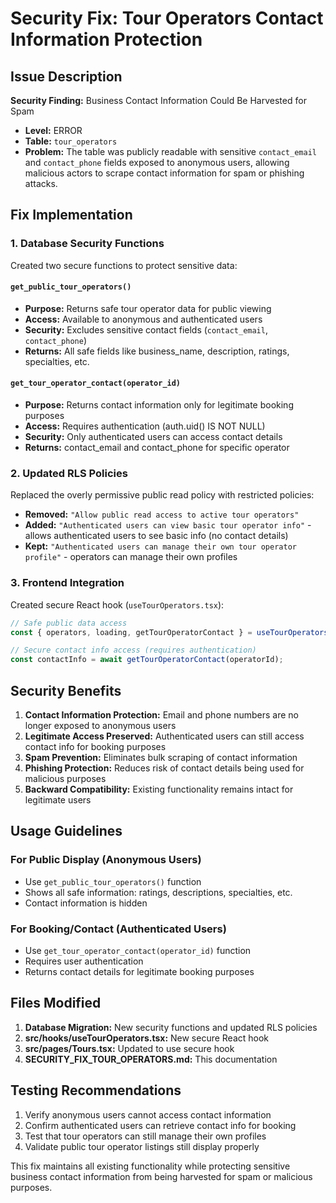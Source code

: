 # Security Fix: Tour Operators Contact Information Protection

## Issue Description
**Security Finding:** Business Contact Information Could Be Harvested for Spam
- **Level:** ERROR
- **Table:** `tour_operators`
- **Problem:** The table was publicly readable with sensitive `contact_email` and `contact_phone` fields exposed to anonymous users, allowing malicious actors to scrape contact information for spam or phishing attacks.

## Fix Implementation

### 1. Database Security Functions
Created two secure functions to protect sensitive data:

#### `get_public_tour_operators()`
- **Purpose:** Returns safe tour operator data for public viewing
- **Access:** Available to anonymous and authenticated users
- **Security:** Excludes sensitive contact fields (`contact_email`, `contact_phone`)
- **Returns:** All safe fields like business_name, description, ratings, specialties, etc.

#### `get_tour_operator_contact(operator_id)`
- **Purpose:** Returns contact information only for legitimate booking purposes
- **Access:** Requires authentication (auth.uid() IS NOT NULL)
- **Security:** Only authenticated users can access contact details
- **Returns:** contact_email and contact_phone for specific operator

### 2. Updated RLS Policies
Replaced the overly permissive public read policy with restricted policies:

- **Removed:** `"Allow public read access to active tour operators"`
- **Added:** `"Authenticated users can view basic tour operator info"` - allows authenticated users to see basic info (no contact details)
- **Kept:** `"Authenticated users can manage their own tour operator profile"` - operators can manage their own profiles

### 3. Frontend Integration
Created secure React hook (`useTourOperators.tsx`):

```typescript
// Safe public data access
const { operators, loading, getTourOperatorContact } = useTourOperators();

// Secure contact info access (requires authentication)
const contactInfo = await getTourOperatorContact(operatorId);
```

## Security Benefits

1. **Contact Information Protection:** Email and phone numbers are no longer exposed to anonymous users
2. **Legitimate Access Preserved:** Authenticated users can still access contact info for booking purposes
3. **Spam Prevention:** Eliminates bulk scraping of contact information
4. **Phishing Protection:** Reduces risk of contact details being used for malicious purposes
5. **Backward Compatibility:** Existing functionality remains intact for legitimate users

## Usage Guidelines

### For Public Display (Anonymous Users)
- Use `get_public_tour_operators()` function
- Shows all safe information: ratings, descriptions, specialties, etc.
- Contact information is hidden

### For Booking/Contact (Authenticated Users)
- Use `get_tour_operator_contact(operator_id)` function
- Requires user authentication
- Returns contact details for legitimate booking purposes

## Files Modified
1. **Database Migration:** New security functions and updated RLS policies
2. **src/hooks/useTourOperators.tsx:** New secure React hook
3. **src/pages/Tours.tsx:** Updated to use secure hook
4. **SECURITY_FIX_TOUR_OPERATORS.md:** This documentation

## Testing Recommendations
1. Verify anonymous users cannot access contact information
2. Confirm authenticated users can retrieve contact info for booking
3. Test that tour operators can still manage their own profiles
4. Validate public tour operator listings still display properly

This fix maintains all existing functionality while protecting sensitive business contact information from being harvested for spam or malicious purposes.